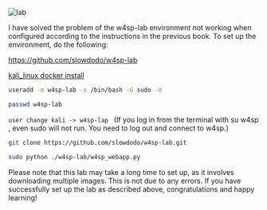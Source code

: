 ![lab](https://user-images.githubusercontent.com/96872399/211072216-d7782108-60f1-4df2-a689-34d0036f2fb3.png)

I have solved the problem of the w4sp-lab environment not working when configured according to the instructions in the previous book. To set up the environment, do the following:

https://github.com/slowdodo/w4sp-lab

[kali_linux docker install](https://www.kali.org/docs/containers/installing-docker-on-kali/)

``` bash
useradd -m w4sp-lab -s /bin/bash -G sudo -U
```
``` bash
passwd w4sp-lab
```
`user change kali -> w4sp-lap `
(If you log in from the terminal with su w4sp , even sudo will not run. You need to log out and connect to w4sp.)
``` bash
git clone https://github.com/slowdodo/w4sp-lab.git
```
``` bash
sudo python ./w4sp-lab/w4sp_webapp.py 
```


Please note that this lab may take a long time to set up, as it involves downloading multiple images. This is not due to any errors. If you have successfully set up the lab as described above, congratulations and happy learning!
